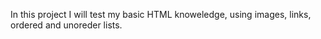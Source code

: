 In this project I will test my basic HTML knoweledge, using images, links, ordered and unoreder lists.